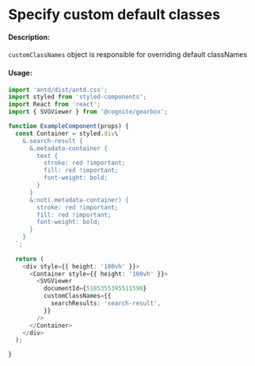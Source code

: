 # Specify custom default classes

<!-- STORY -->

#### Description:

`customClassNames` object is responsible for overriding default classNames

#### Usage:

```typescript jsx
import 'antd/dist/antd.css';
import styled from 'styled-components';
import React from 'react';
import { SVGViewer } from '@cognite/gearbox';

function ExampleComponent(props) {
  const Container = styled.div\` 
    &.search-result {
      &.metadata-container {
        text {
          stroke: red !important;
          fill: red !important;
          font-weight: bold;
        }
      }
      &:not(.metadata-container) {
        stroke: red !important;
        fill: red !important;
        font-weight: bold;
      }
    }
  `;
  
  return (
    <div style={{ height: '100vh' }}>
      <Container style={{ height: '100vh' }}>
        <SVGViewer
          documentId={5185355395511590}
          customClassNames={{
            searchResults: 'search-result',
          }}
        />
      </Container>
    </div>
  );

}
```
